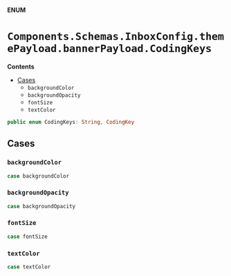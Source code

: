 **ENUM**

# `Components.Schemas.InboxConfig.themePayload.bannerPayload.CodingKeys`

**Contents**

- [Cases](#cases)
  - `backgroundColor`
  - `backgroundOpacity`
  - `fontSize`
  - `textColor`

```swift
public enum CodingKeys: String, CodingKey
```

## Cases
### `backgroundColor`

```swift
case backgroundColor
```

### `backgroundOpacity`

```swift
case backgroundOpacity
```

### `fontSize`

```swift
case fontSize
```

### `textColor`

```swift
case textColor
```
